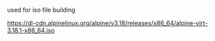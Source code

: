 used for iso file building

https://dl-cdn.alpinelinux.org/alpine/v3.18/releases/x86_64/alpine-virt-3.18.1-x86_64.iso